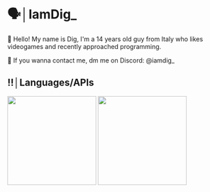 # 🗣️│IamDig_
👋 Hello! My name is Dig, I'm a 14 years old guy from Italy who likes videogames and recently approached programming.

🪼 If you wanna contact me, dm me on Discord: @iamdig_
## ‼️│Languages/APIs
<img src="https://github.com/user-attachments/assets/86a32bef-b15c-45e8-b131-dd6f38161979" width="200" height="200" />
<img src="https://github.com/user-attachments/assets/77732d9d-c6fd-4c47-b3ec-c73e5f334994" width="200" height="200" />
